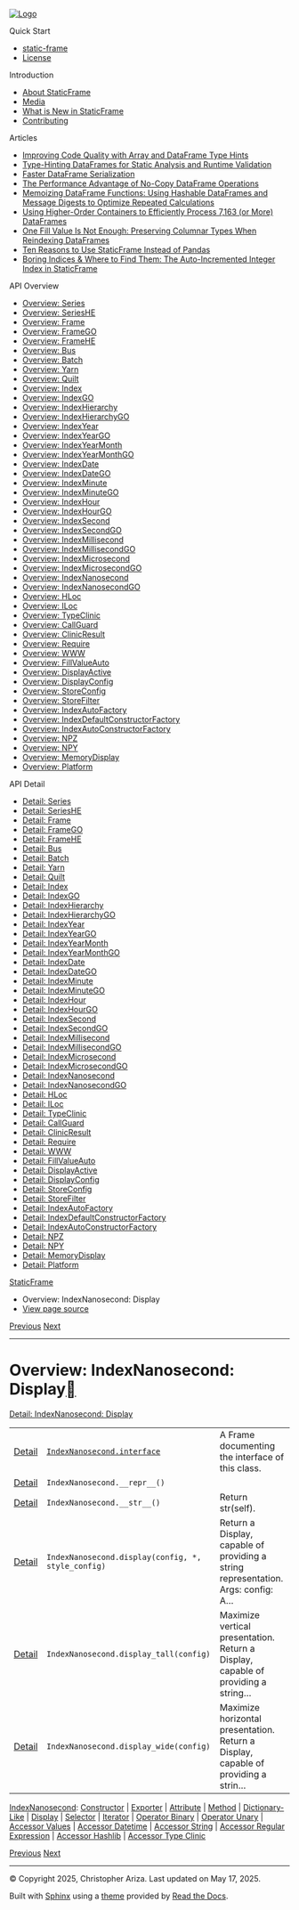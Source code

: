 [![Logo](../_static/sf-logo-web_icon-small.png)](../index.md)

Quick Start

* [static-frame](../readme.md)
* [License](../license.md)

Introduction

* [About StaticFrame](../intro.md)
* [Media](../intro.md#media)
* [What is New in StaticFrame](../new.md)
* [Contributing](../contributing.md)

Articles

* [Improving Code Quality with Array and DataFrame Type Hints](../articles/guard.md)
* [Type-Hinting DataFrames for Static Analysis and Runtime Validation](../articles/ftyping.md)
* [Faster DataFrame Serialization](../articles/serialize.md)
* [The Performance Advantage of No-Copy DataFrame Operations](../articles/no_copy.md)
* [Memoizing DataFrame Functions: Using Hashable DataFrames and Message Digests to Optimize Repeated Calculations](../articles/hash.md)
* [Using Higher-Order Containers to Efficiently Process 7,163 (or More) DataFrames](../articles/uhoc.md)
* [One Fill Value Is Not Enough: Preserving Columnar Types When Reindexing DataFrames](../articles/fill_value.md)
* [Ten Reasons to Use StaticFrame Instead of Pandas](../articles/upgrade.md)
* [Boring Indices & Where to Find Them: The Auto-Incremented Integer Index in StaticFrame](../articles/aiii.md)

API Overview

* [Overview: Series](series.md)
* [Overview: SeriesHE](series_he.md)
* [Overview: Frame](frame.md)
* [Overview: FrameGO](frame_go.md)
* [Overview: FrameHE](frame_he.md)
* [Overview: Bus](bus.md)
* [Overview: Batch](batch.md)
* [Overview: Yarn](yarn.md)
* [Overview: Quilt](quilt.md)
* [Overview: Index](index.md)
* [Overview: IndexGO](index_go.md)
* [Overview: IndexHierarchy](index_hierarchy.md)
* [Overview: IndexHierarchyGO](index_hierarchy_go.md)
* [Overview: IndexYear](index_year.md)
* [Overview: IndexYearGO](index_year_go.md)
* [Overview: IndexYearMonth](index_year_month.md)
* [Overview: IndexYearMonthGO](index_year_month_go.md)
* [Overview: IndexDate](index_date.md)
* [Overview: IndexDateGO](index_date_go.md)
* [Overview: IndexMinute](index_minute.md)
* [Overview: IndexMinuteGO](index_minute_go.md)
* [Overview: IndexHour](index_hour.md)
* [Overview: IndexHourGO](index_hour_go.md)
* [Overview: IndexSecond](index_second.md)
* [Overview: IndexSecondGO](index_second_go.md)
* [Overview: IndexMillisecond](index_millisecond.md)
* [Overview: IndexMillisecondGO](index_millisecond_go.md)
* [Overview: IndexMicrosecond](index_microsecond.md)
* [Overview: IndexMicrosecondGO](index_microsecond_go.md)
* [Overview: IndexNanosecond](index_nanosecond.md)
* [Overview: IndexNanosecondGO](index_nanosecond_go.md)
* [Overview: HLoc](hloc.md)
* [Overview: ILoc](iloc.md)
* [Overview: TypeClinic](type_clinic.md)
* [Overview: CallGuard](call_guard.md)
* [Overview: ClinicResult](clinic_result.md)
* [Overview: Require](require.md)
* [Overview: WWW](www.md)
* [Overview: FillValueAuto](fill_value_auto.md)
* [Overview: DisplayActive](display_active.md)
* [Overview: DisplayConfig](display_config.md)
* [Overview: StoreConfig](store_config.md)
* [Overview: StoreFilter](store_filter.md)
* [Overview: IndexAutoFactory](index_auto_factory.md)
* [Overview: IndexDefaultConstructorFactory](index_default_constructor_factory.md)
* [Overview: IndexAutoConstructorFactory](index_auto_constructor_factory.md)
* [Overview: NPZ](npz.md)
* [Overview: NPY](npy.md)
* [Overview: MemoryDisplay](memory_display.md)
* [Overview: Platform](platform.md)

API Detail

* [Detail: Series](../api_detail/series.md)
* [Detail: SeriesHE](../api_detail/series_he.md)
* [Detail: Frame](../api_detail/frame.md)
* [Detail: FrameGO](../api_detail/frame_go.md)
* [Detail: FrameHE](../api_detail/frame_he.md)
* [Detail: Bus](../api_detail/bus.md)
* [Detail: Batch](../api_detail/batch.md)
* [Detail: Yarn](../api_detail/yarn.md)
* [Detail: Quilt](../api_detail/quilt.md)
* [Detail: Index](../api_detail/index.md)
* [Detail: IndexGO](../api_detail/index_go.md)
* [Detail: IndexHierarchy](../api_detail/index_hierarchy.md)
* [Detail: IndexHierarchyGO](../api_detail/index_hierarchy_go.md)
* [Detail: IndexYear](../api_detail/index_year.md)
* [Detail: IndexYearGO](../api_detail/index_year_go.md)
* [Detail: IndexYearMonth](../api_detail/index_year_month.md)
* [Detail: IndexYearMonthGO](../api_detail/index_year_month_go.md)
* [Detail: IndexDate](../api_detail/index_date.md)
* [Detail: IndexDateGO](../api_detail/index_date_go.md)
* [Detail: IndexMinute](../api_detail/index_minute.md)
* [Detail: IndexMinuteGO](../api_detail/index_minute_go.md)
* [Detail: IndexHour](../api_detail/index_hour.md)
* [Detail: IndexHourGO](../api_detail/index_hour_go.md)
* [Detail: IndexSecond](../api_detail/index_second.md)
* [Detail: IndexSecondGO](../api_detail/index_second_go.md)
* [Detail: IndexMillisecond](../api_detail/index_millisecond.md)
* [Detail: IndexMillisecondGO](../api_detail/index_millisecond_go.md)
* [Detail: IndexMicrosecond](../api_detail/index_microsecond.md)
* [Detail: IndexMicrosecondGO](../api_detail/index_microsecond_go.md)
* [Detail: IndexNanosecond](../api_detail/index_nanosecond.md)
* [Detail: IndexNanosecondGO](../api_detail/index_nanosecond_go.md)
* [Detail: HLoc](../api_detail/hloc.md)
* [Detail: ILoc](../api_detail/iloc.md)
* [Detail: TypeClinic](../api_detail/type_clinic.md)
* [Detail: CallGuard](../api_detail/call_guard.md)
* [Detail: ClinicResult](../api_detail/clinic_result.md)
* [Detail: Require](../api_detail/require.md)
* [Detail: WWW](../api_detail/www.md)
* [Detail: FillValueAuto](../api_detail/fill_value_auto.md)
* [Detail: DisplayActive](../api_detail/display_active.md)
* [Detail: DisplayConfig](../api_detail/display_config.md)
* [Detail: StoreConfig](../api_detail/store_config.md)
* [Detail: StoreFilter](../api_detail/store_filter.md)
* [Detail: IndexAutoFactory](../api_detail/index_auto_factory.md)
* [Detail: IndexDefaultConstructorFactory](../api_detail/index_default_constructor_factory.md)
* [Detail: IndexAutoConstructorFactory](../api_detail/index_auto_constructor_factory.md)
* [Detail: NPZ](../api_detail/npz.md)
* [Detail: NPY](../api_detail/npy.md)
* [Detail: MemoryDisplay](../api_detail/memory_display.md)
* [Detail: Platform](../api_detail/platform.md)

[StaticFrame](../index.md)

* Overview: IndexNanosecond: Display
* [View page source](../_sources/api_overview/index_nanosecond-display.rst.txt)

[Previous](index_nanosecond-dictionary_like.md "Overview: IndexNanosecond: Dictionary-Like")
[Next](index_nanosecond-selector.md "Overview: IndexNanosecond: Selector")

---

# Overview: IndexNanosecond: Display[](#overview-indexnanosecond-display "Link to this heading")

[Detail: IndexNanosecond: Display](../api_detail/index_nanosecond-display.md#api-detail-indexnanosecond-display)

|  |  |  |
| --- | --- | --- |
| [Detail](../api_detail/index_nanosecond-display.md#api-sig-indexnanosecond-interface) | [`IndexNanosecond.interface`](../api_detail/index_nanosecond-display.md#IndexNanosecond.interface "IndexNanosecond.interface") | A Frame documenting the interface of this class. |
| [Detail](../api_detail/index_nanosecond-display.md#api-sig-indexnanosecond-repr) | `IndexNanosecond.__repr__()` |  |
| [Detail](../api_detail/index_nanosecond-display.md#api-sig-indexnanosecond-str) | `IndexNanosecond.__str__()` | Return str(self). |
| [Detail](../api_detail/index_nanosecond-display.md#api-sig-indexnanosecond-display) | `IndexNanosecond.display(config, *, style_config)` | Return a Display, capable of providing a string representation. Args: config: A… |
| [Detail](../api_detail/index_nanosecond-display.md#api-sig-indexnanosecond-display-tall) | `IndexNanosecond.display_tall(config)` | Maximize vertical presentation. Return a Display, capable of providing a string… |
| [Detail](../api_detail/index_nanosecond-display.md#api-sig-indexnanosecond-display-wide) | `IndexNanosecond.display_wide(config)` | Maximize horizontal presentation. Return a Display, capable of providing a strin… |

[IndexNanosecond](index_nanosecond.md#api-overview-indexnanosecond): [Constructor](index_nanosecond-constructor.md#api-overview-indexnanosecond-constructor) | [Exporter](index_nanosecond-exporter.md#api-overview-indexnanosecond-exporter) | [Attribute](index_nanosecond-attribute.md#api-overview-indexnanosecond-attribute) | [Method](index_nanosecond-method.md#api-overview-indexnanosecond-method) | [Dictionary-Like](index_nanosecond-dictionary_like.md#api-overview-indexnanosecond-dictionary-like) | [Display](#api-overview-indexnanosecond-display) | [Selector](index_nanosecond-selector.md#api-overview-indexnanosecond-selector) | [Iterator](index_nanosecond-iterator.md#api-overview-indexnanosecond-iterator) | [Operator Binary](index_nanosecond-operator_binary.md#api-overview-indexnanosecond-operator-binary) | [Operator Unary](index_nanosecond-operator_unary.md#api-overview-indexnanosecond-operator-unary) | [Accessor Values](index_nanosecond-accessor_values.md#api-overview-indexnanosecond-accessor-values) | [Accessor Datetime](index_nanosecond-accessor_datetime.md#api-overview-indexnanosecond-accessor-datetime) | [Accessor String](index_nanosecond-accessor_string.md#api-overview-indexnanosecond-accessor-string) | [Accessor Regular Expression](index_nanosecond-accessor_regular_expression.md#api-overview-indexnanosecond-accessor-regular-expression) | [Accessor Hashlib](index_nanosecond-accessor_hashlib.md#api-overview-indexnanosecond-accessor-hashlib) | [Accessor Type Clinic](index_nanosecond-accessor_type_clinic.md#api-overview-indexnanosecond-accessor-type-clinic)

[Previous](index_nanosecond-dictionary_like.md "Overview: IndexNanosecond: Dictionary-Like")
[Next](index_nanosecond-selector.md "Overview: IndexNanosecond: Selector")

---

© Copyright 2025, Christopher Ariza.
Last updated on May 17, 2025.

Built with [Sphinx](https://www.sphinx-doc.org/) using a
[theme](https://github.com/readthedocs/sphinx_rtd_theme)
provided by [Read the Docs](https://readthedocs.org).